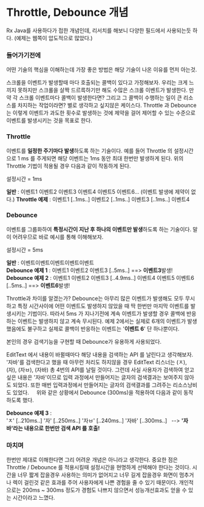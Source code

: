 # Throttle, Debounce 개념  
Rx Java를 사용하다가 접한 개념인데, 리서치를 해보니 다양한 필드에서 사용되는듯 하다. (예제는 웹쪽이 압도적으로 많았다.)  

### 들어가기전에  
어떤 기술의 핵심을 이해하는데 가장 좋은 방법은 해당 기술이 나온 이유를 먼저 아는것.  
  
스크롤을 이벤트가 발생할때 마다 호출되는 콜백이 있다고 가정해보자. 우리는 크게 느끼지 못하지만 스크롤을 살짝 드르륵하기만 해도 수많은 스크롤 이벤트가 발생한다. 만약 각 스크롤 이벤트마다 콜백이 발생한다면? 그리고 그 콜백이 수행하는 일이 큰 리소스를 차지하는 작업이라면? 별로 생각하고 싶지않은 케이스다. Throttle 과 Debounce 는 이렇게 이벤트가 과도한 횟수로 발생하는 것에 제약을 걸어 제어할 수 있는 수준으로 이벤트를 발생시키는 것을 목표로 한다.  
  
### Throttle
이벤트를 **일정한 주기마다 발생**하도록 하는 기술이다. 예를 들어 Throttle 의 설정시간으로 1 ms 를 주게되면 해당 이벤트는 1ms 동안 최대 한번만 발생하게 된다. 위의 Throttle 기법이 적용될 경우 다음과 같이 작동하게 된다.  
  
설정시간 = 1ms   
  
**일반** : 이벤트1 이벤트2 이벤트3 이벤트4 이벤트5 이벤트6... (이벤트 발생에 제약이 없다.)
**Throttle 예제** : 이벤트1 [..1ms..] 이벤트2 [..1ms..] 이벤트3 [..1ms..] 이벤트4  
   
  
### Debounce
이벤트를 그룹화하여 **특정시간이 지난 후 하나의 이벤트만 발생**하도록 하는 기술이다. 말이 어려우므로 바로 예시를 통해 이해해보자.  
  
설정시간 = 5ms  
  
**일반** : 이벤트이벤트이벤트이벤트이벤트  
**Debounce 예제 1** : 이벤트1 이벤트2 이벤트3 [..5ms..] ==> **이벤트3**발생!  
**Debounce 예제 2** : 이벤트1 이벤트2 이벤트3 [..4.9ms..] 이벤트4 이벤트5 이벤트6 [..5ms..] ==> **이벤트6**발생!   
  
Throttle과 차이를 알겠는가? Debounce는 아무리 많은 이벤트가 발생해도 모두 무시하고 특정 시간사이에 어떤 이벤트도 발생하지 않았을 때 딱 한번만 마지막 이벤트를 발생시키는 기법이다. 따라서 5ms 가 지나기전에 계속 이벤트가 발생할 경우 콜백에 반응하는 이벤트는 발생하지 않고 계속 무시된다. 예제 2에서는 실제로 6개의 이벤트가 발생했음에도 불구하고 실제로 콜백이 반응하는 이벤트는 '**이벤트 6**' 단 하나뿐이다.  
  
본인의 경우 검색기능을 구현할 때 Debounce가 유용하게 사용되었다.  
  
EditText 에서 내용이 바뀔때마다 해당 내용을 검색하는 API 를 날린다고 생각해보자. '자바'를 검색한다고 했을 때 아무런 처리도 하지않을 경우 EditText 리스너는 (ㅈ), (자), (자ㅂ), (자바) 총 4번의 API를 날릴 것이다. 그런데 사실 사용자가 검색하여 얻고싶은 내용은 '자바'이므로 입력 과정에서 만들어지는 글자의 검색결과는 보여주지 않아도 되었다. 또한 매번 입력과정에서 만들어지는 글자의 검색결과를 그려주는 리소스낭비도 있었다.     
  
위와 같은 상황에서 Debounce (300ms)을 적용하여 다음과 같이 동작하도록 했다.  
  
**Debounce 예제 3** :  
'ㅈ' [..210ms..] '자' [..250ms..] '자ㅂ' [..240ms..] '자바' [..300ms..]  
--> **'자바'라는 내용으로 한번만 검색 API 를 호출!**  
  
### 마치며
한번만 제대로 이해한다면 그리 어려운 개념은 아니라고 생각한다. 중요한 점은 Throttle / Debounce 를 적용시킬때 설정시간을 현명하게 선택해야 한다는 것이다. 시간을 너무 짧게 잡을경우 사용하는 의미가 없어지고 너무 길게 잡을경우 화면이 멈추거나 렉이 걸린것 같은 효과를 주어 사용자에게 나쁜 경험을 줄 수 있기 때문이다. 개인적으로는 200ms ~ 300ms 정도가 경험도 나쁘지 않으면서 성능개선효과도 얻을 수 있는 시간이라고 느꼈다.  
